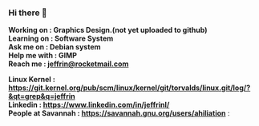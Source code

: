 ### Hi there 👋

<!--
**ahiliation/ahiliation** is a ✨ _special_ ✨ repository because its `README.md` (this file) appears on your GitHub profile.

Here are some ideas to get you started:

- 🔭 I’m currently working on ...
- 🌱 I’m currently learning ...
- 👯 I’m looking to collaborate on ...
- 🤔 I’m looking for help with ...
- 💬 Ask me about ...
- 📫 How to reach me: ...
- 😄 Pronouns: ...
- ⚡ Fun fact: ...
-->

  **Working on :     Graphics Design.(not yet uploaded to github)<br>
    Learning on :    Software System <br>
    Ask me on :      Debian system<br>
    Help me with :   GIMP<br>
    Reach me :       jeffrin@rocketmail.com** 
    
    
  **Linux Kernel       : https://git.kernel.org/pub/scm/linux/kernel/git/torvalds/linux.git/log/?&qt=grep&q=jeffrin<br>
    Linkedin           : https://www.linkedin.com/in/jeffrinl/<br>
    People at Savannah : https://savannah.gnu.org/users/ahiliation**        :  
 
 
